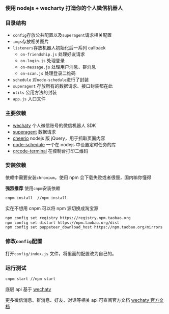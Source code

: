 ### 使用 nodejs + wecharty 打造你的个人微信机器人



### 目录结构

- `config`存放公共配置以及`superagent`请求相关配置
- `imgs`存放相关图片
- `listeners`存放机器人初始化后一系列 callback
  - `on-friendship.js` 处理好友请求
  - `on-login.js` 处理登录
  - `on-message.js` 处理用户消息、群消息
  - `on-scan.js` 处理登录二维码
- `schedule` 对`node-schedule`进行了封装
- `superagent` 存放所有的数据请求、接口封装都在此
- `utils` 公用方法的封装
- `app.js` 入口文件

### 主要依赖

- [wechaty](https://github.com/wechaty/wechaty) 个人微信账号的微信机器人 SDK
- [superagent](https://github.com/visionmedia/superagent) 数据请求
- [cheerio](https://github.com/cheeriojs/cheerio) nodejs 版 jQuery，用于抓取页面内容
- [node-schedule](https://github.com/node-schedule/node-schedule) 一个在 nodejs 中设置定时任务的库
- [qrcode-terminal](https://github.com/gtanner/qrcode-terminal) 在控制台打印二维码

### 安装依赖

依赖中需要安装`chromium`，使用 npm 会下载失败或者很慢，国内嘛你懂得

**强烈推荐** 使用`cnpm`安装依赖

```bash
cnpm install  //npm install
```

实在不想用 cnpm 可以将 npm 源切换成淘宝源

```bash
npm config set registry https://registry.npm.taobao.org
npm config set disturl https://npm.taobao.org/dist
npm config set puppeteer_download_host https://npm.taobao.org/mirrors
```

### 修改`config`配置

打开`config/index.js` 文件，将里面的配置改为自己的。



### 运行测试

```bash
cnpm start //npm start
```


底层 api 基于 [wechaty](https://github.com/wechaty/wechaty)

更多微信消息、群消息、好友、对话等相关 api 可查阅官方文档 [wechaty 官方文档](https://github.com/wechaty/wechaty/blob/master/docs/index.md)
